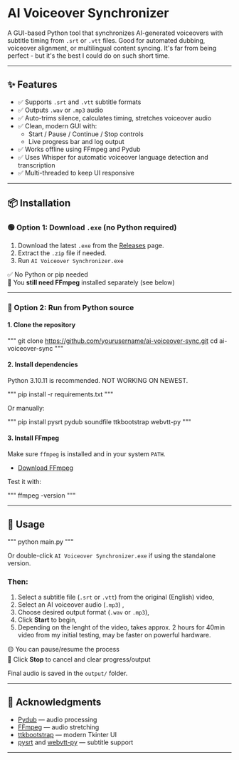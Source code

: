 # AI Voiceover Synchronizer

A GUI-based Python tool that synchronizes AI-generated voiceovers with subtitle timing from `.srt` or `.vtt` files. Good for automated dubbing, voiceover alignment, or multilingual content syncing. It's far from being perfect - but it's the best I could do on such short time.

---

## ✨ Features

- ✅ Supports `.srt` and `.vtt` subtitle formats  
- ✅ Outputs `.wav` or `.mp3` audio  
- ✅ Auto-trims silence, calculates timing, stretches voiceover audio  
- ✅ Clean, modern GUI with:
  - Start / Pause / Continue / Stop controls
  - Live progress bar and log output  
- ✅ Works offline using FFmpeg and Pydub  
- ✅ Uses Whisper for automatic voiceover language detection and transcription
- ✅ Multi-threaded to keep UI responsive  

---

## 📦 Installation

### 🟢 Option 1: Download `.exe` (no Python required)

1. Download the latest `.exe` from the [Releases](https://github.com/yourusername/ai-voiceover-sync/releases) page.
2. Extract the `.zip` file if needed.
3. Run `AI Voiceover Synchronizer.exe`

✅ No Python or pip needed  
🛑 You **still need FFmpeg** installed separately (see below)

---

### 🧪 Option 2: Run from Python source

#### 1. Clone the repository

"""
git clone https://github.com/yourusername/ai-voiceover-sync.git
cd ai-voiceover-sync
"""

#### 2. Install dependencies

Python 3.10.11 is recommended. NOT WORKING ON NEWEST.

"""
pip install -r requirements.txt
"""

Or manually:

"""
pip install pysrt pydub soundfile ttkbootstrap webvtt-py
"""

#### 3. Install FFmpeg

Make sure `ffmpeg` is installed and in your system `PATH`.

- [Download FFmpeg](https://ffmpeg.org/download.html)

Test it with:

"""
ffmpeg -version
"""

---

## 🚀 Usage

"""
python main.py
"""

Or double-click `AI Voiceover Synchronizer.exe` if using the standalone version.

### Then:
1. Select a subtitle file (`.srt` or `.vtt`) from the original (English) video, 
2. Select an AI voiceover audio (`.mp3`)  ,
3. Choose desired output format (`.wav` or `.mp3`),  
4. Click **Start** to begin,
5. Depending on the lenght of the video, takes approx. 2 hours for 40min video from my initial testing, may be faster on powerful hardware.

🟡 You can pause/resume the process  
🔴 Click **Stop** to cancel and clear progress/output  

Final audio is saved in the `output/` folder.

---

## 🙌 Acknowledgments

- [Pydub](https://github.com/jiaaro/pydub) — audio processing  
- [FFmpeg](https://ffmpeg.org/) — audio stretching  
- [ttkbootstrap](https://github.com/israel-dryer/ttkbootstrap) — modern Tkinter UI  
- [pysrt](https://github.com/byroot/pysrt) and [webvtt-py](https://github.com/glut23/webvtt-py) — subtitle support

---
